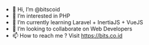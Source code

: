 - 👋 Hi, I’m @bitscoid
- 👀 I’m interested in PHP
- 🌱 I’m currently learning Laravel + InertiaJS + VueJS
- 💞️ I’m looking to collaborate on Web Developers
- 📫 How to reach me ? Visit https://bits.co.id
